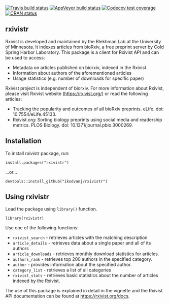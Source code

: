 
<!-- README.md is generated from README.Rmd. Please edit that file -->
<!-- badges: start -->

[![Travis build
status](https://travis-ci.com/ikodvanj/rxivistr.svg?branch=master)](https://travis-ci.com/ikodvanj/rxivistr)
[![AppVeyor build
status](https://ci.appveyor.com/api/projects/status/github/ikodvanj/rxivistr?branch=master&svg=true)](https://ci.appveyor.com/project/ikodvanj/rxivistr)
[![Codecov test
coverage](https://codecov.io/gh/ikodvanj/rxivistr/branch/master/graph/badge.svg)](https://codecov.io/gh/ikodvanj/rxivistr?branch=master)
[![CRAN
status](https://www.r-pkg.org/badges/version/rxivistr)](https://CRAN.R-project.org/package=rxivistr)
<!-- badges: end -->

rxivistr
--------

Rxivist is developed and maintained by the Blekhman Lab at the
University of Minnesota. It indexes articles from bioRxiv, a free
preprint server by Cold Spring Harbor Laboratory. This package is a
client for Rxivist API and can be used to access:

-   Metadata on articles published on biorxiv, indexed in the Rxivist
-   Information about authors of the aforementioned articles
-   Usage statistics (e.g. number of downloads for specific paper)

Rxivist project is independent of biorxiv. For more information about
Rxivist, please visit Rxivist website
(<a href="https://rxivist.org/" class="uri">https://rxivist.org/</a>) or
read the following articles:

-   Tracking the popularity and outcomes of all bioRxiv preprints.
    eLife. doi: 10.7554/eLife.45133.
-   Rxivist.org: Sorting biology preprints using social media and
    readership metrics. PLOS Biology. doi: 10.1371/journal.pbio.3000269.

Installation
------------

To install rxivistr package, run:

    install.packages("rxivistr")

…or…

    devtools::install_github("ikodvanj/rxivistr")

Using rxivistr
--------------

Load the package using `library()` function.

    library(rxivistr)

Use one of the following functions:

-   `rxivist_search` - retrieves articles with the matching description
-   `article_details` - retrieves data about a single paper and all of
    its authors
-   `article_downloads` - retrieves monthly download statistics for
    articles.
-   `authors_rank` - retrieves top 200 authors in the specified
    category.
-   `author` - provides information about the specified author.
-   `category_list` - retrieves a list of all categories
-   `rxivist_stats` - retrieves basic statistics about the number of
    articles indexed by the Rxivist.

The use of this package is explained in detail in the vignette and the
Rxivist API documentation can be found at
<a href="https://rxivist.org/docs" class="uri">https://rxivist.org/docs</a>.
